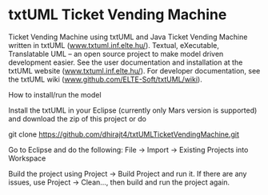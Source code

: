 # txtUML Ticket Vending Machine
Ticket Vending Machine using txtUML and Java
Ticket Vending Machine written in txtUML (www.txtuml.inf.elte.hu/). Textual, eXecutable, Translatable UML – an open source project to make model driven development easier. See the user documentation and installation at the txtUML website (www.txtuml.inf.elte.hu/). For developer documentation, see the txtUML wiki (www.github.com/ELTE-Soft/txtUML/wiki).

How to install/run the model

Install the txtUML in your Eclipse (currently only Mars version is supported) and download the zip of this project or do

git clone https://github.com/dhirajt4/txtUMLTicketVendingMachine.git

Go to Eclipse and do the following: File -> Import -> Existing Projects into Workspace

Build the project using Project -> Build Project and run it. If there are any issues, use Project -> Clean..., then build and run the project again.
